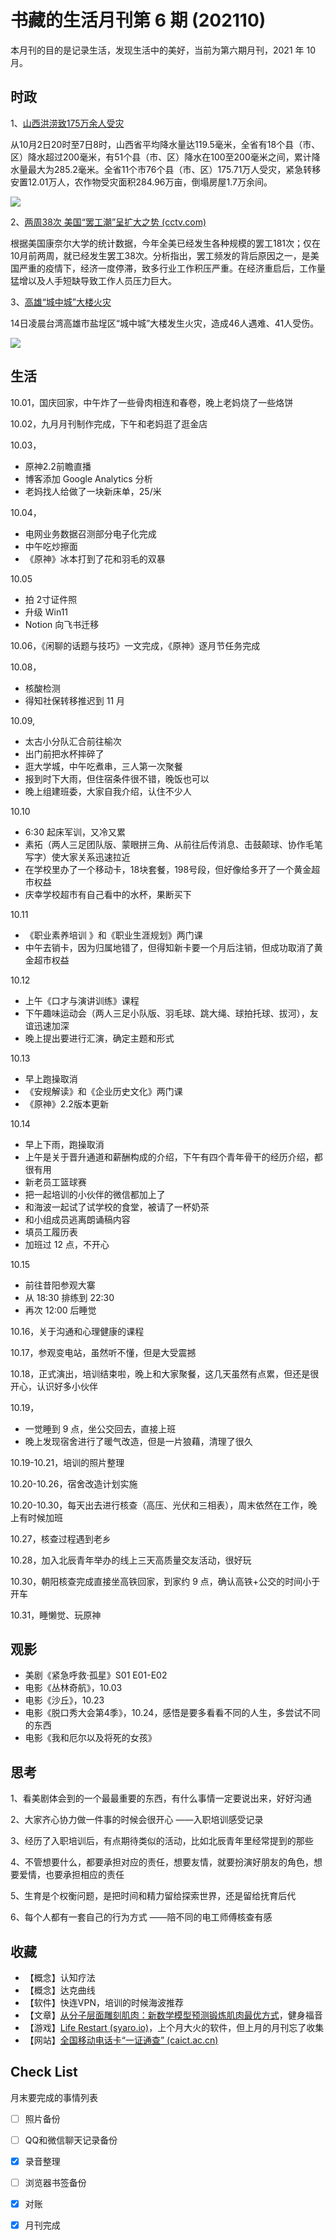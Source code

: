 # 书藏的生活月刊第 6 期 (202110)


本月刊的目的是记录生活，发现生活中的美好，当前为第六期月刊，2021 年 10 月。

<!--more-->

## 时政

1、[山西洪涝致175万余人受灾](http://paper.xinmin.cn/html/xmwb/2021-10-11/7/118992.html)

从10月2日20时至7日8时，山西省平均降水量达119.5毫米，全省有18个县（市、区）降水超过200毫米，有51个县（市、区）降水在100至200毫米之间，累计降水量最大为285.2毫米。全省11个市76个县（市、区）175.71万人受灾，紧急转移安置12.01万人，农作物受灾面积284.96万亩，倒塌房屋1.7万余间。

![](http://sx.news.cn/2021-10/15/1127959060_16342585366751n.png)

2、[两周38次 美国“罢工潮”呈扩大之势 (cctv.com)](https://content-static.cctvnews.cctv.com/snow-book/index.html?item_id=11112226612094647273&t=1634465342873&toc_style_id=feeds_default)

根据美国康奈尔大学的统计数据，今年全美已经发生各种规模的罢工181次；仅在10月前两周，就已经发生罢工38次。分析指出，罢工频发的背后原因之一，是美国严重的疫情下，经济一度停滞，致多行业工作积压严重。在经济重启后，工作量猛增以及人手短缺导致工作人员压力巨大。

3、[高雄“城中城”大楼火灾](https://content-static.cctvnews.cctv.com/snow-book/index.html?item_id=9235714571921373372&t=1634455742813&toc_style_id=feeds_default)

14日凌晨台湾高雄市盐埕区“城中城”大楼发生火灾，造成46人遇难、41人受伤。

![](https://cms-emer-res.cctvnews.cctv.com/image/3003/process/63aacc6342e24abcab4c211f908ea1b4.jpg)

## 生活

10.01，国庆回家，中午炸了一些骨肉相连和春卷，晚上老妈烧了一些烙饼

10.02，九月月刊制作完成，下午和老妈逛了逛金店

10.03，

- 原神2.2前瞻直播
- 博客添加 Google Analytics 分析
- 老妈找人给做了一块新床单，25/米

10.04，

- 电网业务数据召测部分电子化完成
- 中午吃炒擦面
- 《原神》冰本打到了花和羽毛的双暴

10.05

- 拍 2寸证件照
- 升级 Win11
- Notion 向飞书迁移

10.06，《闲聊的话题与技巧》一文完成，《原神》逐月节任务完成

10.08，

- 核酸检测
- 得知社保转移推迟到 11 月

10.09,

- 太古小分队汇合前往榆次
- 出门前把水杯摔碎了
- 逛大学城，中午吃煮串，三人第一次聚餐
- 报到时下大雨，但住宿条件很不错，晚饭也可以
- 晚上组建班委，大家自我介绍，认住不少人

10.10

- 6:30 起床军训，又冷又累
- 素拓（两人三足团队版、蒙眼拼三角、从前往后传消息、击鼓颠球、协作毛笔写字）使大家关系迅速拉近
- 在学校里办了一个移动卡，18块套餐，198号段，但好像给多开了一个黄金超市权益
- 庆幸学校超市有自己看中的水杯，果断买下

10.11

- 《职业素养培训 》和《职业生涯规划》两门课
- 中午去销卡，因为归属地错了，但得知新卡要一个月后注销，但成功取消了黄金超市权益

10.12

- 上午《口才与演讲训练》课程
- 下午趣味运动会（两人三足小队版、羽毛球、跳大绳、球拍托球、拔河），友谊迅速加深
- 晚上提出要进行汇演，确定主题和形式

10.13

- 早上跑操取消
- 《安规解读》和《企业历史文化》两门课
- 《原神》2.2版本更新

10.14

- 早上下雨，跑操取消
- 上午是关于晋升通道和薪酬构成的介绍，下午有四个青年骨干的经历介绍，都很有用
- 新老员工篮球赛
-  把一起培训的小伙伴的微信都加上了
- 和海波一起试了试学校的食堂，被请了一杯奶茶
- 和小组成员逃离朗诵稿内容
- 填员工履历表
- 加班过 12 点，不开心

10.15

- 前往昔阳参观大寨
- 从 18:30 排练到 22:30
- 再次 12:00 后睡觉

10.16，关于沟通和心理健康的课程

10.17，参观变电站，虽然听不懂，但是大受震撼

10.18，正式演出，培训结束啦，晚上和大家聚餐，这几天虽然有点累，但还是很开心，认识好多小伙伴

10.19，

- 一觉睡到 9 点，坐公交回去，直接上班
- 晚上发现宿舍进行了暖气改造，但是一片狼藉，清理了很久

10.19-10.21，培训的照片整理

10.20-10.26，宿舍改造计划实施

10.20-10.30，每天出去进行核查（高压、光伏和三相表），周末依然在工作，晚上有时候加班

10.27，核查过程遇到老乡

10.28，加入北辰青年举办的线上三天高质量交友活动，很好玩

10.30，朝阳核查完成直接坐高铁回家，到家约 9 点，确认高铁+公交的时间小于开车

10.31，睡懒觉、玩原神

## 观影

- 美剧《紧急呼救·孤星》S01 E01-E02
- 电影《丛林奇航》，10.03
- 电影《沙丘》，10.23
- 电影《脱口秀大会第4季》，10.24，感悟是要多看看不同的人生，多尝试不同的东西
- 电影《我和厄尔以及将死的女孩》

## 思考

1、看美剧体会到的一个最最重要的东西，有什么事情一定要说出来，好好沟通

2、大家齐心协力做一件事的时候会很开心  ——入职培训感受记录

3、经历了入职培训后，有点期待类似的活动，比如北辰青年里经常提到的那些

4、不管想要什么，都要承担对应的责任，想要友情，就要扮演好朋友的角色，想要爱情，也要承担相应的责任

5、生育是个权衡问题，是把时间和精力留给探索世界，还是留给抚育后代

6、每个人都有一套自己的行为方式  ——陪不同的电工师傅核查有感

## 收藏

- 【概念】认知疗法
- 【概念】达克曲线
- 【软件】快连VPN，培训的时候海波推荐
- 【文章】[从分子层面雕刻肌肉：新数学模型预测锻炼肌肉最优方式](https://m.ithome.com/html/573805.htm)，健身福音
- 【游戏】[Life Restart (syaro.io)](http://liferestart.syaro.io/view/?continueFlag=156b6d291d2c1c32cb4df525c7818320)，上个月大火的软件，但上月的月刊忘了收集
- 【网站】[全国移动电话卡“一证通查” (caict.ac.cn)](https://getsimnum.caict.ac.cn/m/#/)

## Check List

月末要完成的事情列表

- [ ] 照片备份
- [ ] QQ和微信聊天记录备份
- [x] 录音整理
- [ ] 浏览器书签备份
- [x] 对账
- [x] 月刊完成








